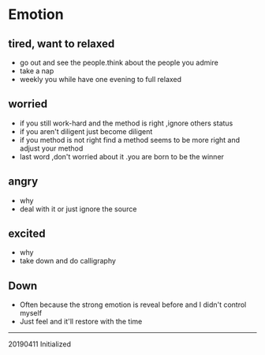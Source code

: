 # Emotion

## tired, want to relaxed  

- go out and see the people.think about the people you admire 
- take a nap
- weekly you while have one evening to full relaxed 

## worried 

- if you still work-hard and the method is right ,ignore others status  
- if you aren't diligent just become diligent  
- if you method is not right find a method seems to be more right and adjust your method 
- last word ,don't worried about it .you are born to be the winner 

## angry 

- why 
- deal with it or just ignore the source

## excited 

- why 
- take down and do calligraphy 

## Down

- Often because the strong emotion is reveal before and I didn't control myself
- Just feel and it'll restore with the time

---

20190411 Initialized
